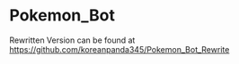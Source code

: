 # Pokemon_Bot
Rewritten Version can be found at https://github.com/koreanpanda345/Pokemon_Bot_Rewrite
